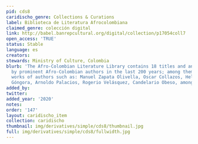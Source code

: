 ```yaml
---
pid: cds8
caridischo_genre: Collections & Curations
label: Biblioteca de Literatura Afrocolombiana
claimed_genre: colección digital
link: http://babel.banrepcultural.org/digital/collection/p17054coll7
open_access: 'TRUE'
status: Stable
language: es
creators: 
stewards: Ministry of Culture, Colombia
blurb: 'The Afro-Colombian Literature Library contains 18 titles and an essay written
  by prominent Afro-Colombian authors in the last 200 years; among them are the important
  works of authors such as: Manuel Zapata Olivella, Oscar Collazos, Helcías Martán
  Góngora, Arnoldo Palacios, Rogerio Velásquez, Candelario Obeso, among others.'
added_by: 
twitter: 
added_year: '2020'
notes: 
order: '147'
layout: caridischo_item
collection: caridischo
thumbnail: img/derivatives/simple/cds8/thumbnail.jpg
full: img/derivatives/simple/cds8/fullwidth.jpg
---
```

